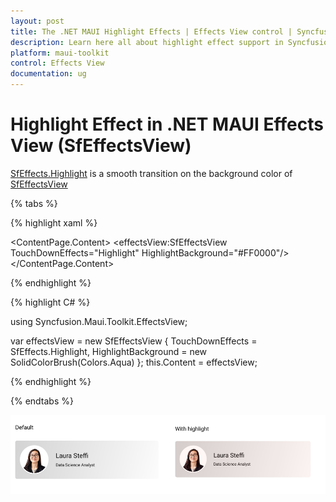 ```yaml
---
layout: post
title: The .NET MAUI Highlight Effects | Effects View control | Syncfusion
description: Learn here all about highlight effect support in Syncfusion .NET MAUI Effects View (SfEffectsView) control and more.
platform: maui-toolkit
control: Effects View
documentation: ug
---
```


# Highlight Effect in .NET MAUI Effects View (SfEffectsView)

[SfEffects.Highlight](https://help.syncfusion.com/cr/maui-toolkit/Syncfusion.Maui.Toolkit.EffectsView.SfEffects.html#Syncfusion_Maui_Toolkit_EffectsView_SfEffects_Highlight) is a smooth transition on the background color of [SfEffectsView](https://help.syncfusion.com/cr/maui-toolkit/Syncfusion.Maui.Toolkit.EffectsView.SfEffectsView.html)

{% tabs %} 

{% highlight xaml %}

<ContentPage 
    xmlns:effectsView="clr-namespace:Syncfusion.Maui.Toolkit.EffectsView;assembly=Syncfusion.Maui.Toolkit">
    <ContentPage.Content> 
	<effectsView:SfEffectsView  
        TouchDownEffects="Highlight" 
        HighlightBackground="#FF0000"/> 
	</ContentPage.Content>  
</ContentPage>

{% endhighlight %}

{% highlight C# %}

using Syncfusion.Maui.Toolkit.EffectsView;

var effectsView = new SfEffectsView
{
    TouchDownEffects = SfEffects.Highlight,
    HighlightBackground = new SolidColorBrush(Colors.Aqua)
};
this.Content = effectsView;  

{% endhighlight %}

{% endtabs %}

![.net maui highlight effect](Effects_images/net_maui_highlight_effect.png)